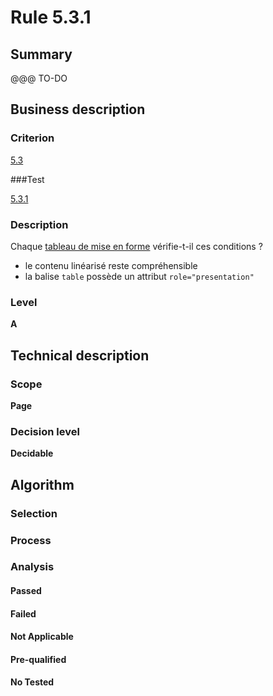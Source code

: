 # Rule 5.3.1

## Summary

@@@ TO-DO

## Business description

### Criterion

[5.3](http://references.modernisation.gouv.fr/referentiel-technique-0#crit-5-3)

###Test

[5.3.1](http://references.modernisation.gouv.fr/referentiel-technique-0#test-5-3-1)

### Description

Chaque <a href="http://references.modernisation.gouv.fr/sites/default/files/RGAA3_RC2-1/glossaire.htm#mTabMiseForme">tableau de mise en forme</a> v&eacute;rifie-t-il ces conditions ? 
 
 * le contenu lin&eacute;aris&eacute; reste compr&eacute;hensible 
 * la balise `table` poss&egrave;de un attribut `role="presentation"` 


### Level

**A**

## Technical description

### Scope

**Page**

### Decision level

**Decidable**

## Algorithm

### Selection

### Process

### Analysis

#### Passed

#### Failed

#### Not Applicable

#### Pre-qualified

#### No Tested 







